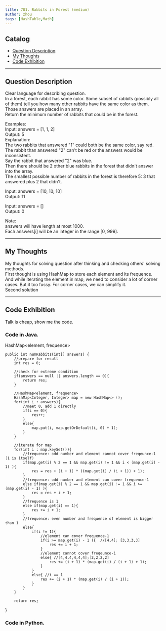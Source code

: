 ```yaml
---
title: 781. Rabbits in Forest (medium)                  
author: zhou      
tags: [HashTable,Math]          
---
```


       

## Catalog  
+ [Question Description](#partI)
+ [My Thoughts](#partII)
+ [Code Exhibition](#partIII)

----------------------------------

## Question Description
Clear language for describing question.    
In a forest, each rabbit has some color. Some subset of rabbits (possibly all of them) tell you how many other rabbits have the same color as them. Those answers are placed in an array.      
Return the minimum number of rabbits that could be in the forest.     

Examples:    
Input: answers = [1, 1, 2]   
Output: 5  
Explanation:    
The two rabbits that answered "1" could both be the same color, say red.   
The rabbit than answered "2" can't be red or the answers would be inconsistent.   
Say the rabbit that answered "2" was blue.   
Then there should be 2 other blue rabbits in the forest that didn't answer into the array.    
The smallest possible number of rabbits in the forest is therefore 5: 3 that answered plus 2 that didn't.       

Input: answers = [10, 10, 10]     
Output: 11      

Input: answers = []    
Output: 0     

Note:      
answers will have length at most 1000.     
Each answers[i] will be an integer in the range [0, 999].      



----------------------------------

## My Thoughts
My thoughts for solving question after thinking and checking others' solving methods.           
First thought is using HashMap to store each element and its frequence. And while iterating the element in map, we need to consider a lot of corner cases. But it too fussy. For corner cases, we can simplify it.    
Second solution   


----------------------------------

## Code Exhibition
Talk is cheap, show me the code.    
### Code in Java.     
HashMap<element, frequence>    

    public int numRabbits(int[] answers) {
        //prepare for result
        int res = 0;
        
        //check for extreme condition
        if(answers == null || answers.length == 0){
            return res;
        }
        
        //HashMap<element, frequence>
        HashMap<Integer, Integer> map = new HashMap<> ();
        for(int i : answers){
            //meet 0, add 1 directly
            if(i == 0){
                res++;
            }
            else{
                map.put(i, map.getOrDefault(i, 0) + 1);
            }
        }
        
        //iterate for map
        for(int i : map.keySet()){
            //frequence: odd number and element cannot cover freqeunce-1 (1 is itself)
            if(map.get(i) % 2 == 1 && map.get(i) != 1 && i < (map.get(i) - 1) ){
                res = res + (i + 1) * ((map.get(i) / (i + 1)) + 1);
            }
            //frequence: odd number and element can cover frequence-1
            else if(map.get(i) % 2 == 1 && map.get(i) != 1 && i >= (map.get(i) - 1) ){
                res = res + i + 1;
            }
            //frequence is 1 
            else if(map.get(i) == 1){
                res += i + 1;
            }
            //frequence: even number and frequence of element is bigger than 1
            else{
                if(i != 1){
                    //element can cover frequence-1
                    if(i >= map.get(i) - 1 ){  //[4,4]; [3,3,3,3]
                        res += i + 1;
                    }
                    //element cannot cover freqeunce-1
                    else{ //[4,4,4,4,4,4];[2,2,2,2] 
                        res += (i + 1) * (map.get(i) / (i + 1) + 1);
                    } 
                }
                else{ //i == 1
                    res += (i + 1) * (map.get(i) / (i + 1));
                }
            }
        }
        
        return res;
        
   }




### Code in Python.   





